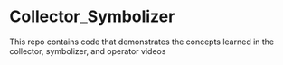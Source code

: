 # Collector_Symbolizer
This repo contains code that demonstrates the concepts learned in the collector, symbolizer, and operator videos
